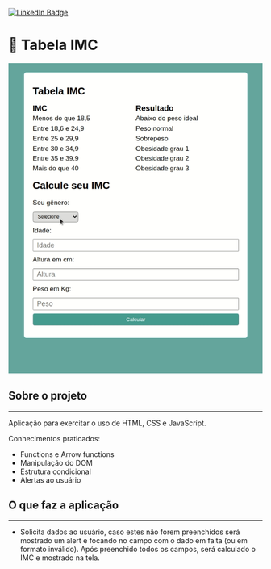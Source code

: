[![LinkedIn Badge](https://img.shields.io/badge/LinkedIn-Profile-informational?style=flat&logo=linkedin&logoColor=white&color=0D76A8)](https://www.linkedin.com/in/andr%C3%A9-matos-8ab5451aa/)



# :blue_book: Tabela IMC

![](Assets/imc.gif)


## Sobre o projeto

---
Aplicação para exercitar o uso de HTML, CSS e JavaScript.

Conhecimentos praticados:
- Functions e Arrow functions
- Manipulação do DOM
- Estrutura condicional
- Alertas ao usuário

## O que faz a aplicação
---
* Solicita dados ao usuário, caso estes não forem preenchidos será mostrado um alert e focando no campo com o dado em falta (ou em formato inválido).
Após preenchido todos os campos, será calculado o IMC e mostrado na tela.
